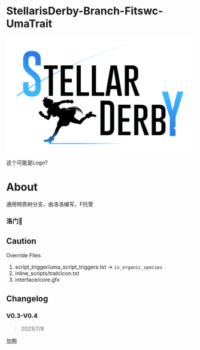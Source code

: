 # StellarisDerby-Branch-Fitswc-UmaTrait

![stellarderby_logo_2_mini.png](stellarderby_logo_2.png)

这个可能是Logo?

# About

通用特质树分支，由洛洛编写，F托管


### 洛门🙏


## Caution

Override Files

1. script_trigger/uma_script_triggers.txt -> `is_organic_species`
2. inline_scripts/trait/icon.txt
3. interface/core.gfx

## Changelog

### V0.3-V0.4

> 2023/7/8

加图
